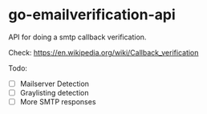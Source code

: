 # go-emailverification-api
API for doing a smtp callback verification.

Check: https://en.wikipedia.org/wiki/Callback_verification

Todo:

- [ ] Mailserver Detection
- [ ] Graylisting detection
- [ ] More SMTP responses